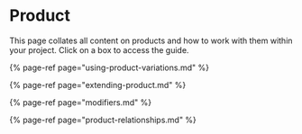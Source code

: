 # Product

This page collates all content on products and how to work with them within your project. Click on a box to access the guide.

{% page-ref page="using-product-variations.md" %}

{% page-ref page="extending-product.md" %}

{% page-ref page="modifiers.md" %}

{% page-ref page="product-relationships.md" %}



